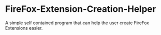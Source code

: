 # FireFox-Extension-Creation-Helper
A simple self contained program that can help the user create FireFox Extensions easier.
